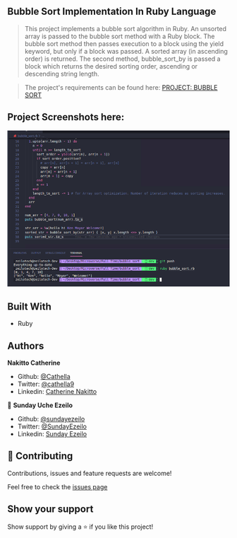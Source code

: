 ## Bubble Sort Implementation In Ruby Language

> This project implements a bubble sort algorithm in Ruby. An unsorted array is passed to the bubble sort method with a Ruby block. The bubble sort method then passes execution to a block using the yield keyword, but only if a block was passed. A sorted array (in ascending order) is returned. The second method, bubble_sort_by is passed a block which returns the desired sorting order, ascending or descending string length.

> The project's requirements can be found here: [PROJECT: BUBBLE SORT](https://www.theodinproject.com/courses/ruby-programming/lessons/bubble-sort)

## Project Screenshots here:

![screenshot](screenshot.png)

## Built With

- Ruby

## Authors

**Nakitto Catherine**

- Github: [@Cathella](https://github.com/Cathella)
- Twitter: [@cathella9](https://twitter.com/cathella9)
- Linkedin: [Catherine Nakitto](https://www.linkedin.com/in/catherine-nakitto-51ba2a40/)

👤 **Sunday Uche Ezeilo**

- Github: [@sundayezeilo](https://github.com/ezeilo-su)
- Twitter: [@SundayEzeilo](https://twitter.com/SundayEzeilo)
- Linkedin: [Sunday Ezeilo](https://www.linkedin.com/in/sunday-ezeilo-a6a67664/)

## 🤝 Contributing

Contributions, issues and feature requests are welcome!

Feel free to check the [issues page](https://github.com/ezeilo-su/bubble_sort/issues)

## Show your support

Show support by giving a ⭐️ if you like this project!
